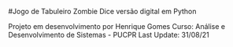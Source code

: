#Jogo de Tabuleiro Zombie Dice versão digital em Python

Projeto em desenvolvimento por Henrique Gomes
Curso: Análise e Desenvolvimento de Sistemas - PUCPR
Last Update: 31/08/21
